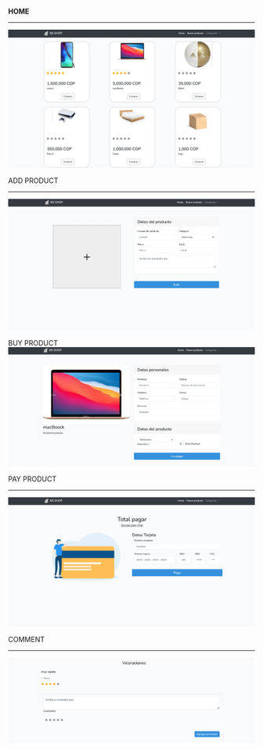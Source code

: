 **HOME**

------------


![Home](https://raw.githubusercontent.com/basv98/bs_shoop/main/public/readme/home.png "Home")

ADD PRODUCT

------------
![](https://raw.githubusercontent.com/basv98/bs_shoop/main/public/readme/addProduct.png)

BUY PRODUCT 
![](https://raw.githubusercontent.com/basv98/bs_shoop/main/public/readme/Pay.png)

PAY PRODUCT

------------

![](https://raw.githubusercontent.com/basv98/bs_shoop/main/public/readme/creditcard.png)

COMMENT

------------

![](https://raw.githubusercontent.com/basv98/bs_shoop/main/public/readme/comment.png)

